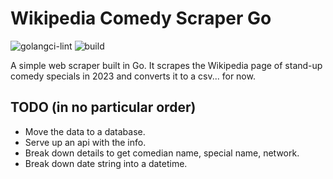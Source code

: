 # Wikipedia Comedy Scraper Go

![golangci-lint](https://img.shields.io/github/actions/workflow/status/ericthomasca/wikipedia-comedy-scraper-go/golangci-lint.yml?label=golangci-lint)  ![build](https://img.shields.io/github/actions/workflow/status/ericthomasca/wikipedia-comedy-scraper-go/go-build.yml)

A simple web scraper built in Go. It scrapes the Wikipedia page of stand-up comedy specials in 2023 and converts it to a csv... for now.

## TODO (in no particular order)

- Move the data to a database.
- Serve up an api with the info.
- Break down details to get comedian name, special name, network.
- Break down date string into a datetime.
